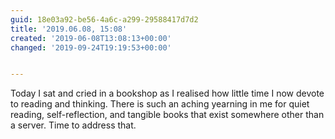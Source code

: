 ```yaml
---
guid: 18e03a92-be56-4a6c-a299-29588417d7d2
title: '2019.06.08, 15:08'
created: '2019-06-08T13:08:13+00:00'
changed: '2019-09-24T19:19:53+00:00'


---
```


Today I sat and cried in a bookshop as I realised how little time I now devote to reading and thinking. There is such an aching yearning in me for quiet reading, self-reflection, and tangible books that exist somewhere other than a server. Time to address that.
